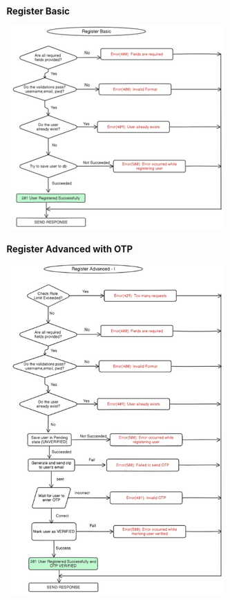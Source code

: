## Register Basic

![image](./images/register-basic.png)

## Register Advanced with OTP

![image](./images/register-advanced-using-otp.png)
